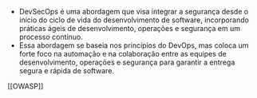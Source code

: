 - DevSecOps é uma abordagem que visa integrar a segurança desde o início do ciclo de vida do desenvolvimento de software, incorporando práticas ágeis de desenvolvimento, operações e segurança em um processo contínuo.
- Essa abordagem se baseia nos princípios do DevOps, mas coloca um forte foco na automação e na colaboração entre as equipes de desenvolvimento, operações e segurança para garantir a entrega segura e rápida de software.

[[OWASP]]